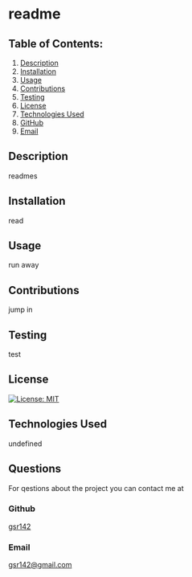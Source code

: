 
# readme

## Table of Contents:
1. [Description](#description)
2. [Installation](#installation)
3. [Usage](#usage)
4. [Contributions](#contributions)
5. [Testing](#testing)
6. [License](#license)
7. [Technologies Used](#technology)
8. [GitHub](#github)
9. [Email](#email)
  
  
## Description
readmes

## Installation
read

## Usage
run away

## Contributions
jump in

## Testing
test

## License
 [![License: MIT](https://img.shields.io/badge/License-MIT-yellow.svg)](https://opensource.org/licenses/MIT)

## Technologies Used
undefined

## Questions
For qestions about the project you can contact me at

### Github
[gsr142](https://github.com/gsr142)

### Email
[gsr142@gmail.com](gsr142@gmail.com)